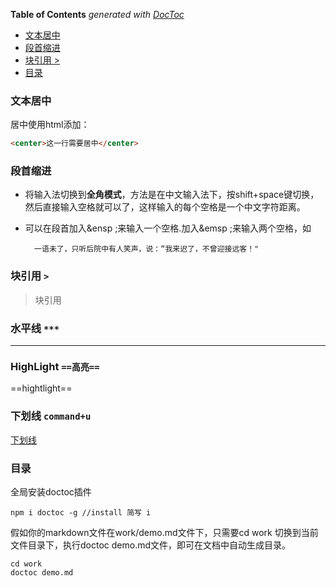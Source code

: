 <!-- START doctoc generated TOC please keep comment here to allow auto update -->
<!-- DON'T EDIT THIS SECTION, INSTEAD RE-RUN doctoc TO UPDATE -->
**Table of Contents**  *generated with [DocToc](https://github.com/thlorenz/doctoc)*

- [文本居中](#%E6%96%87%E6%9C%AC%E5%B1%85%E4%B8%AD)
- [段首缩进](#%E6%AE%B5%E9%A6%96%E7%BC%A9%E8%BF%9B)
- [块引用  >](#%E5%9D%97%E5%BC%95%E7%94%A8--)
- [目录](#%E7%9B%AE%E5%BD%95)

<!-- END doctoc generated TOC please keep comment here to allow auto update -->

### 文本居中

居中使用html添加：
　

```html
<center>这一行需要居中</center>
```

### 段首缩进

- 将输入法切换到**全角模式**，方法是在中文输入法下，按shift+space键切换，然后直接输入空格就可以了，这样输入的每个空格是一个中文字符距离。

- 可以在段首加入&ensp ;来输入一个空格.加入&emsp ;来输入两个空格，如

  ```undefined
    一语未了，只听后院中有人笑声，说：“我来迟了，不曾迎接远客！"
  ```



### 块引用  `>`

> 块引用

### 水平线 `***`

***

### HighLight `==高亮==`

==hightlight==

### 下划线  `command+u`

<u>下划线</u>

### 目录

全局安装doctoc插件

```
npm i doctoc -g //install 简写 i
```

假如你的markdown文件在work/demo.md文件下，只需要cd work 切换到当前文件目录下，执行doctoc demo.md文件，即可在文档中自动生成目录。

```
cd work
doctoc demo.md
```

